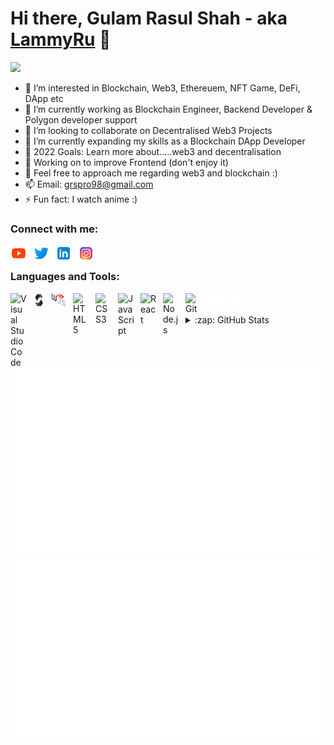# Hi there, Gulam Rasul Shah - aka [LammyRu][youtube] 👋 

![](https://i.ibb.co/SrcznGz/Happiness-Cultivate-Twitter-Header.png)

- 👀 I’m interested in Blockchain, Web3, Ethereuem, NFT Game, DeFi, DApp etc
- 🔭 I’m currently working as Blockchain Engineer, Backend Developer & Polygon developer support
- 👯 I’m looking to collaborate on Decentralised Web3 Projects
- 🌱 I’m currently expanding my skills as a Blockchain DApp Developer
- 🥅 2022 Goals: Learn more about.....web3 and decentralisation
- 🤔 Working on to improve Frontend (don't enjoy it)
- 💬 Feel free to approach me regarding web3 and blockchain :)
- 📫 Email: grspro98@gmail.com
- ⚡ Fun fact: I watch anime :)

### Connect with me:

[<img align="left" alt="Youtube" width="26px" src="./img/youtube.svg" style="padding-right:10px;" />](https://youtube.com/lammyru)
&nbsp;&nbsp;
[<img align="left" alt="Twitter" width="26px" src="./img/twitter.svg" style="padding-right:10px;" />](https://twitter.com/grspro98)
&nbsp;&nbsp;
[<img align="left" alt="LinkedIn" width="26px" src="./img/linkedin.svg" style="padding-right:10px;" />](https://www.linkedin.com/in/gulam-rasul-shah-593b9a228/)
&nbsp;&nbsp;
[<img align="left" alt="instagram" width="26px" src="./img/instagram.svg" style="padding-right:10px;" />](https://instagram.com/lammyru)



### Languages and Tools:

<img align="left" alt="Visual Studio Code" width="26px" src="https://cdn.jsdelivr.net/gh/devicons/devicon/icons/vscode/vscode-original.svg" style="padding-right:10px;" />
<img align="left" alt="Solidity" width="18px" src="./img/Solidity.png" style="padding-right:10px;" />
<img align="left" alt="Web3" width="26px" src="/img/Web3.png" style="padding-right:10px;" />
<img align="left" alt="HTML5" width="26px" src="https://cdn.jsdelivr.net/gh/devicons/devicon/icons/html5/html5-original.svg" style="padding-right:10px;" />
<img align="left" alt="CSS3" width="26px" src="https://cdn.jsdelivr.net/gh/devicons/devicon/icons/css3/css3-original.svg" style="padding-right:10px;" />
<img align="left" alt="JavaScript" width="26px" src="https://cdn.jsdelivr.net/gh/devicons/devicon/icons/javascript/javascript-original.svg" style="padding-right:10px;" />
<img align="left" alt="React" width="26px" src="https://cdn.jsdelivr.net/gh/devicons/devicon/icons/react/react-original.svg" style="padding-right:10px;" />
<img align="left" alt="Node.js" width="26px" src="https://cdn.jsdelivr.net/gh/devicons/devicon/icons/nodejs/nodejs-original.svg" style="padding-right:10px;" />
<img align="left" alt="Git" width="26px" src="https://cdn.jsdelivr.net/gh/devicons/devicon/icons/git/git-original.svg" style="padding-right:10px;" />
<img align="left" alt="GitHub" width="26px" src="./img/github-white.svg" style="padding-right:10px;" />
<img align="left" alt="Terminal" width="26px" src="./img/terminal.svg" />

<br />
<br />

<details>
  <summary>:zap: GitHub Stats</summary>  
</details>

![](https://github.com/grsLammy/github-stats-transparent/blob/output/generated/overview.svg)
![](https://github.com/grsLammy/github-stats-transparent/blob/output/generated/languages.svg)




[youtube]: https://youtube.com/lammyru 
